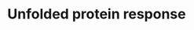 ---
annotations:
- id: PW:0000379
  parent: regulatory pathway
  type: Pathway Ontology
  value: endoplasmic reticulum stress  - the unfolded protein response pathway
authors:
- Annabaya
- Egonw
- Fehrhart
description: The Unfolded Protein Response (UPR) pathway regulates and protects the
  cell from improperly folded protein overload in the Endoplasmic Reticulum (ER).
  The UPR can result in the slowing of protein synthesis, which gives the cell time
  to translate more chaperones to help process the proteins. If the stress is too
  high, the UPR can eventually trigger apoptosis.
last-edited: 2020-10-12
ndex: 600f73f6-8b72-11eb-9e72-0ac135e8bacf
organisms:
- Homo sapiens
redirect_from:
- /index.php/Pathway:WP4925
- /instance/WP4925
- /instance/WP4925_rr123438
revision: r123438
schema-jsonld:
- '@context': https://schema.org/
  '@id': https://wikipathways.github.io/pathways/WP4925.html
  '@type': Dataset
  creator:
    '@type': Organization
    name: WikiPathways
  description: The Unfolded Protein Response (UPR) pathway regulates and protects
    the cell from improperly folded protein overload in the Endoplasmic Reticulum
    (ER). The UPR can result in the slowing of protein synthesis, which gives the
    cell time to translate more chaperones to help process the proteins. If the stress
    is too high, the UPR can eventually trigger apoptosis.
  keywords:
  - ATF4
  - ATF6
  - BBC3
  - BCL2
  - BCL2L11
  - BID
  - BiP
  - CHOP
  - Caspase-1
  - Caspase-2
  - Caspase-8
  - EIF2S1
  - GADD35
  - IL1B
  - IRE1α
  - MBTPS1
  - MBTPS2
  - NFE2L2
  - PERK
  - PMAIP1
  - RTCB
  - TNFRSF10B
  - TXNIP
  - XBP1
  - p53
  license: CC0
  name: Unfolded protein response
seo: CreativeWork
title: Unfolded protein response
wpid: WP4925
---